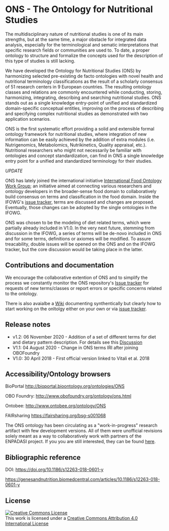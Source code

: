 # ONS - The Ontology for Nutritional Studies

The multidisciplinary nature of nutritional studies is one of its main strengths, but at the same time, a major obstacle for integrated data analysis, especially for the terminological and sematic interpretations that specific research fields or communities are used to. To date, a proper ontology to structure and formalize the concepts used for the description of this type of studies is still lacking.

We have developed the Ontology for Nutritional Studies (ONS) by harmonizing selected pre-existing de facto ontologies with novel health and nutritional terminology classifications as the result of a scholarly consensus of 51 research centers in 9 European countries. The resulting ontology classes and relations are commonly encountered while conducting, storing, harmonizing, integrating, describing and searching nutritional studies. ONS stands out as a single knowledge entry-point of unified and standardized domain-specific conceptual entitles, improving on the process of describing and specifying complex nutritional studies as demonstrated with two application scenarios.

ONS is the first systematic effort providing a solid and extensible formal ontology framework for nutritional studies, where integration of new information can be easily achieved by the addition of extra modules (i.e. Nutrigenomics, Metabolomics, Nutrikinetics, Quality appraisal, etc.). Nutritional researchers who might not necessarily be familiar with ontologies and concept standardization, can find in ONS a single knowledge entry point for a unified and standardized terminology for their studies. 

*UPDATE*

ONS has lately joined the international initiative [International Food Ontology Work Group](https://github.com/FoodOntology/joint-food-ontology-wg); an initiative aimed at connecting various researchers and ontology developers in the broader-sense food domain to collaboratively build consensus on terms and classification in the food domain. Inside the IFOWG's [issue tracker](https://github.com/FoodOntology/joint-food-ontology-wg/issues), terms are discussed and changes are proposed. Eventually, those changes can be adopted by the single ontologies in the IFOWG. 

ONS was chosen to be the modeling of diet related terms, which were partially already included in V1.0. In the very next future, stemming from discussion in the IFOWG, a series of terms will be de-novo included in ONS and for some terms, definitions or axiomes will be modified. To assure treacability, double issues will be opened on the ONS and on the IFOWG tracker, but the core discussion would be taking place in the latter.

## Contributions and documentation

We encourage the collaborative extention of ONS and to simplify the process we constantly monitor the ONS repository's [Issue tracker](https://github.com/enpadasi/Ontology-for-Nutritional-Studies/issues) for requests of new terms/classes or report errors or specific concerns related to the ontology.

There is also avaialbe a [Wiki](https://github.com/enpadasi/Ontology-for-Nutritional-Studies/wiki) documenting synthentically but clearly how to start working on the onltolgy either on your own or via [issue tracker](https://github.com/enpadasi/Ontology-for-Nutritional-Studies/issues).


## Release notes

- v1.2:  06 November 2020 - Addition of a set of different terms for diet and dietary pattern description. For details see this [Discussion](https://github.com/FoodOntology/joint-food-ontology-wg/issues/10) 
- V1.1:  04 August 2020 - Change in ONS terms IRI after joining OBOFoundry
- V1.0:  30 April 2018 - First official version linked to Vitali et al. 2018


## Accessibility/Ontology browsers

BioPortal http://bioportal.bioontology.org/ontologies/ONS  

OBO Foundry: http://www.obofoundry.org/ontology/ons.html

Ontobee: http://www.ontobee.org/ontology/ONS

FAIRsharing https://fairsharing.org/bsg-s001068

The ONS ontology has been circulating as a "work-in-progress" research artifact with few development versions. All of them were unofficial revisions solely meant as a way to collaboratively work with partners of the ENPADASI project. If you you are still interested, they can be found [here](https://github.com/enpadasi/Ontology-for-Nutritional-Studies/tree/master/src/ontology/Older_deprecated).

## Bibliographic reference

DOI: https://doi.org/10.1186/s12263-018-0601-y

https://genesandnutrition.biomedcentral.com/articles/10.1186/s12263-018-0601-y


## License
<a rel="license" href="http://creativecommons.org/licenses/by/4.0/"><img alt="Creative Commons License" style="border-width:0" src="https://i.creativecommons.org/l/by/4.0/88x31.png" /></a><br />This work is licensed under a <a rel="license" href="http://creativecommons.org/licenses/by/4.0/">Creative Commons Attribution 4.0 International License</a>
